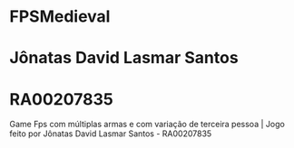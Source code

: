 # FPSMedieval
# Jônatas David Lasmar Santos
# RA00207835
 Game Fps com múltiplas armas e com variação de terceira pessoa
 |
 Jogo feito por Jônatas David Lasmar Santos - RA00207835
